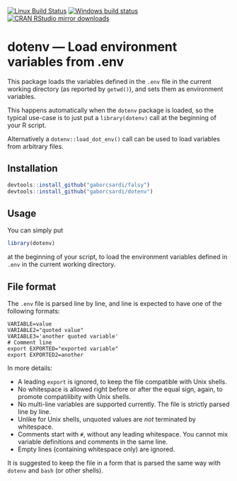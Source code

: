 


[![Linux Build Status](https://travis-ci.org/gaborcsardi/dotenv.svg?branch=master)](https://travis-ci.org/gaborcsardi/dotenv)
[![Windows build status](https://ci.appveyor.com/api/projects/status/github/gaborcsardi/dotenv?svg=true)](https://ci.appveyor.com/project/gaborcsardi/dotenv)
[![CRAN RStudio mirror downloads](http://cranlogs.r-pkg.org/badges/dotenv)](http://cran.r-project.org/web/packages/dotenv/index.html)

# dotenv — Load environment variables from .env

This package loads the variables defined in the `.env` file
in the current working directory (as reported by `getwd()`),
and sets them as environment variables.

This happens automatically when the `dotenv` package is loaded,
so the typical use-case is to just put a `library(dotenv)` call at the
beginning of your R script.

Alternatively a `dotenv::load_dot_env()` call can be used
to load variables from arbitrary files.

## Installation


```r
devtools::install_github("gaborcsardi/falsy")
devtools::install_github("gaborcsardi/dotenv")
```

## Usage

You can simply put


```r
library(dotenv)
```

at the beginning of your script, to load the environment variables defined
in `.env` in the current working directory.

## File format

The `.env` file is parsed line by line, and line is expected
to have one of the following formats:

```
VARIABLE=value
VARIABLE2="quoted value"
VARIABLE3='another quoted variable'
# Comment line
export EXPORTED="exported variable"
export EXPORTED2=another
```

In more details:
 * A leading `export` is ignored, to keep the file
   compatible with Unix shells.
 * No whitespace is allowed right before or after the
   equal sign, again, to promote compatilibity with Unix shells.
 * No multi-line variables are supported currently. The
   file is strictly parsed line by line.
 * Unlike for Unix shells, unquoted values are _not_
   terminated by whitespace.
 * Comments start with `#`, without any leading
   whitespace. You cannot mix variable definitions and
   comments in the same line.
 * Empty lines (containing whitespace only) are ignored.

 It is suggested to keep the file in a form that is parsed the
 same way with `dotenv` and `bash` (or other shells).
